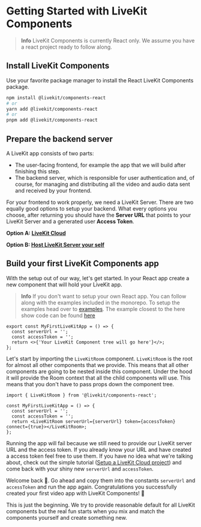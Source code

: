 # Getting Started with LiveKit Components

> **Info** LiveKit Components is currently React only. We assume you have a react project ready to follow along.

## Install LiveKit Components

Use your favorite package manager to install the React LiveKit Components package.

```bash
npm install @livekit/components-react
# or
yarn add @livekit/components-react
# or
pnpm add @livekit/components-react
```

## Prepare the backend server

A LiveKit app consists of two parts:

- The user-facing frontend, for example the app that we will build after finishing this step.
- The backend server, which is responsible for user authentication and, of course, for managing and distributing all the video and audio data sent and received by your frontend.

For your frontend to work properly, we need a LiveKit Server. There are two equally good options to setup your backend. What every options you choose, after returning you should have the **Server URL** that points to your LiveKit Server and a generated user **Access Token**.

**Option A: [LiveKit Cloud](setup-a-livekit-cloud-project.md)**

**Option B: [Host LiveKit Server your self](https://github.com/livekit/livekit)**

## Build your first LiveKit Components app

With the setup out of our way, let's get started. In your React app create a new component that will hold your LiveKit app.

> **Info** If you don't want to setup your own React app. You can follow along with the examples included in the monorepo. To setup the examples head over to [examples](../../../examples/nextjs/README.md). The example closest to the here show code can be found [here](../../../examples/nextjs/pages/minimal.tsx)

```tsx
export const MyFirstLiveKitApp = () => {
  const serverUrl = '';
  const accessToken = '';
  return <>{'Your LiveKit Component tree will go here'}</>;
};
```

Let's start by importing the `LiveKitRoom` component. `LiveKitRoom` is the root for almost all other components that we provide. This means that all other components are going to be nested inside this component. Under the hood it will provide the Room context that all the child components will use. This means that you don't have to pass props down the component tree.

```tsx
import { LiveKitRoom } from '@livekit/components-react';

const MyFirstLiveKitApp = () => {
  const serverUrl = '';
  const accessToken = '';
  return <LiveKitRoom serverUrl={serverUrl} token={accessToken} connect={true}></LiveKitRoom>;
};
```

Running the app will fail because we still need to provide our LiveKit server URL and the access token. If you already know your URL and have created a access token feel free to use them. If you have no idea what we're talking about, check out the simple tutorial ([Setup a LiveKit Cloud project](setup-a-livekit-cloud-project.md)) and come back with your shiny new `serverUrl` and `accessToken`.

Welcome back 👋. Go ahead and copy them into the constants `serverUrl` and ​`accessToken`​ and run the app again. Congratulations you successfully created your first video app with LiveKit Components! 🎉

This is just the beginning. We try to provide reasonable default for all LiveKit components but the real fun starts when you mix and match the components yourself and create something new.
